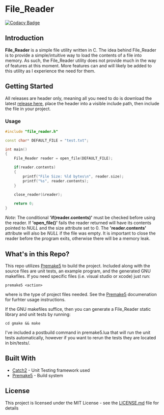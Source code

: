 # File_Reader
[![Codacy Badge](https://api.codacy.com/project/badge/Grade/52406353f564468e9e301645f02127a3)](https://www.codacy.com/app/AlexanderJDupree/File_Reader?utm_source=github.com&amp;utm_medium=referral&amp;utm_content=AlexanderJDupree/File_Reader&amp;utm_campaign=Badge_Grade)

## Introduction

**File_Reader** is a simple file utility written in C. The idea behind File_Reader is to provide a simple/intuitive way to load the contents of a file into memory. As such, the File_Reader utility does not provide much in the way of features at this moment. More features can and will likely be added to this utility as I experience the need for them.

## Getting Started

All releases are header only, meaning all you need to do is download the latest [release here](https://github.com/AlexanderJDupree/File_Reader/releases), place the header into a visible include path, then include the file in your project. 

### Usage 

```c++
#include "file_reader.h"

const char* DEFAULT_FILE = "test.txt";

int main()
{
    File_Reader reader = open_file(DEFAULT_FILE);

    if(reader.contents) 
    {
        printf("File Size: %ld bytes\n", reader.size);
        printf("%s", reader.contents);
    }
    
    close_reader(&reader);

    return 0;
}

```

*Note*: The conditional **'if(reader.contents)'** must be checked before using the reader. If **'open_file()'** fails the reader returned will have its contents pointed to *NULL* and the size attribute set to 0. The **'reader.contents'** attribute will also be *NULL* if the file was empty. It is important to close the reader before the program exits, otherwise there will be a memory leak.

## What's in this Repo?

This repo utilizes [Premake5](https://github.com/premake/premake-core) to build the project. Included along with the source files are unit tests, an example program, and the generated GNU makefiles. If you need specific files (i.e. visual studio or xcode) just run:

```
premake5 <action>
```

where <action> is the type of project files needed. See the [Premake5](https://github.com/premake/premake-core) documenation for furhter usage instructions.

If the GNU makefiles suffice, then you can generate a File_Reader static library and unit tests by running:

```
cd gmake && make
```

I've included a postbuild command in premake5.lua that will run the unit tests automatically, however if you want to rerun the tests they are located in bin/tests/.

## Built With

* [Catch2](https://github.com/catchorg/Catch2) - Unit Testing framework used
* [Premake5](https://github.com/premake/premake-core) - Build system

## License

This project is licensed under the MIT License - see the [LICENSE.md](https://raw.githubusercontent.com/AlexanderJDupree/File_Reader/master/LICENSE) file for details

